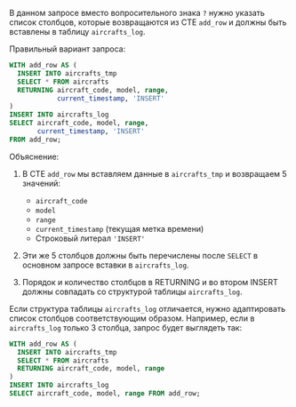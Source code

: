 В данном запросе вместо вопросительного знака `?` нужно указать список столбцов, которые возвращаются из CTE `add_row` и должны быть вставлены в таблицу `aircrafts_log`. 

Правильный вариант запроса:

```sql
WITH add_row AS (
  INSERT INTO aircrafts_tmp
  SELECT * FROM aircrafts
  RETURNING aircraft_code, model, range, 
            current_timestamp, 'INSERT'
)
INSERT INTO aircrafts_log
SELECT aircraft_code, model, range, 
       current_timestamp, 'INSERT' 
FROM add_row;
```

Объяснение:

1. В CTE `add_row` мы вставляем данные в `aircrafts_tmp` и возвращаем 5 значений:
   - `aircraft_code`
   - `model` 
   - `range`
   - `current_timestamp` (текущая метка времени)
   - Строковый литерал `'INSERT'`

2. Эти же 5 столбцов должны быть перечислены после `SELECT` в основном запросе вставки в `aircrafts_log`.

3. Порядок и количество столбцов в RETURNING и во втором INSERT должны совпадать со структурой таблицы `aircrafts_log`.

Если структура таблицы `aircrafts_log` отличается, нужно адаптировать список столбцов соответствующим образом. Например, если в `aircrafts_log` только 3 столбца, запрос будет выглядеть так:

```sql
WITH add_row AS (
  INSERT INTO aircrafts_tmp
  SELECT * FROM aircrafts
  RETURNING aircraft_code, model, range
)
INSERT INTO aircrafts_log
SELECT aircraft_code, model, range FROM add_row;
```